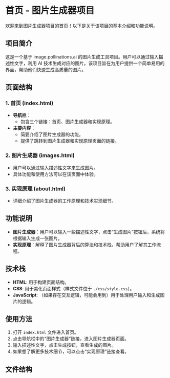 # 首页 - 图片生成器项目

欢迎来到图片生成器项目的首页！以下是关于该项目的基本介绍和功能说明。

## 项目简介

这是一个基于 image.pollinations.ai 的图片生成工具项目。用户可以通过输入描述性文字，利用 AI 技术生成对应的图片。该项目旨在为用户提供一个简单易用的界面，帮助他们快速生成高质量的图片。

## 页面结构

### 1. 首页 (index.html)
- **导航栏**：
  - 包含三个链接：首页、图片生成器和实现原理。
- **主要内容**：
  - 简要介绍了图片生成器的功能。
  - 提供了跳转到图片生成器和实现原理页面的链接。

### 2. 图片生成器 (images.html)
- 用户可以通过输入描述性文字来生成图片。
- 具体功能和使用方法可以在该页面中体验。

### 3. 实现原理 (about.html)
- 详细介绍了图片生成器的工作原理和技术实现细节。

## 功能说明

- **图片生成器**：用户可以输入一些描述性文字，点击“生成图片”按钮后，系统将根据输入生成一张图片。
- **实现原理**：解释了图片生成器背后的算法和技术栈，帮助用户了解其工作流程。

## 技术栈

- **HTML**: 用于构建页面结构。
- **CSS**: 用于美化页面样式（样式文件位于 `./css/style.css`）。
- **JavaScript**: （如果存在交互逻辑，可能会用到）用于处理用户输入和生成图片的逻辑。

## 使用方法

1. 打开 `index.html` 文件进入首页。
2. 点击导航栏中的“图片生成器”链接，进入图片生成器页面。
3. 输入描述性文字，点击生成按钮，查看生成的图片。
4. 如果想了解更多技术细节，可以点击“实现原理”链接查看。

## 文件结构
